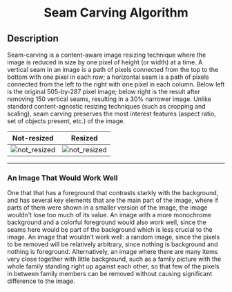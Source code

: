 # <p align="center"> Seam Carving Algorithm </p>

## Description
Seam-carving is a content-aware image resizing technique where the image is reduced in size by one pixel of height (or width) at a time. A vertical seam in an image is a path of pixels connected from the top to the bottom with one pixel in each row; a horizontal seam is a path of pixels connected from the left to the right with one pixel in each column. Below left is the original 505-by-287 pixel image; below right is the result after removing 150 vertical seams, resulting in a 30% narrower image. Unlike standard content-agnostic resizing techniques (such as cropping and scaling), seam carving preserves the most interest features (aspect ratio, set of objects present, etc.) of the image.

Not-resized | Resized
:-------------------------:|:-------------------------:
![not_resized](https://www.cs.princeton.edu/courses/archive/spring21/cos226/assignments/seam/images/HJoceanSmall.png) |![not_resized](https://www.cs.princeton.edu/courses/archive/spring21/cos226/assignments/seam/images/HJoceanSmall357x285.png)

---

### An Image That Would Work Well
One that that has a foreground that contrasts starkly with the background, and has several key elements that are the main part of the image, where if parts of them were shown in a smaller version of the image, the image wouldn't lose too much of its value. An image with a more monochrome background and a colorful foreground would also work well, since the seams here would be part of the background which is less crucial to the image. An image that wouldn't work well: a random image, since the pixels to be removed will be relatively arbitrary, since nothing is background and nothing is foreground. Alternatively, an image where there are many items very close together with little background, such as a family picture with the whole family standing right up against each other, so that few of the pixels in between family members can be removed without causing significant difference to the image.
